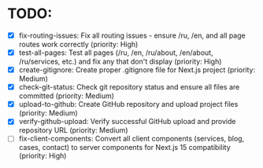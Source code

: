 # TODO:

- [x] fix-routing-issues: Fix all routing issues - ensure /ru, /en, and all page routes work correctly (priority: High)
- [x] test-all-pages: Test all pages (/ru, /en, /ru/about, /en/about, /ru/services, etc.) and fix any that don't display (priority: High)
- [x] create-gitignore: Create proper .gitignore file for Next.js project (priority: Medium)
- [x] check-git-status: Check git repository status and ensure all files are committed (priority: Medium)
- [x] upload-to-github: Create GitHub repository and upload project files (priority: Medium)
- [x] verify-github-upload: Verify successful GitHub upload and provide repository URL (priority: Medium)
- [ ] fix-client-components: Convert all client components (services, blog, cases, contact) to server components for Next.js 15 compatibility (priority: High)
